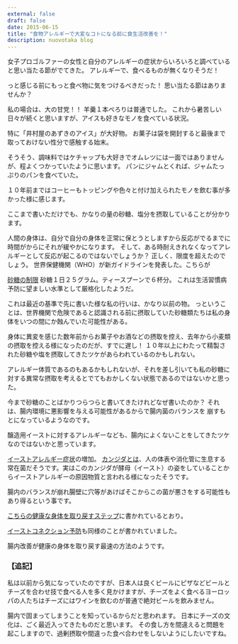 ```yaml
---
external: false
draft: false
date: 2015-06-15
title: "食物アレルギーで大変なコトになる前に食生活改善を！"
description: nuovotaka blog
---
```


女子プロゴルファーの女性と自分のアレルギーの症状からいろいろと調べていると思い当たる節がでてきた。
アレルギーで、食べるものが無くなりそうだ！

っと感じる前にもっと食べ物に気をつけるべきだった！
思い当たる節はありませんか？

私の場合は、大の甘党！！
羊羹１本ぺろりは普通でした。
これから暑苦しい日々が続くと思いますが、アイスも好きなモノを食べている状況。

特に「井村屋のあずきのアイス」が大好物。
お菓子は袋を開封すると最後まで取っておけない性分で感触する始末。

そうそう、調味料ではケチャップも大好きでオムレツには一面ではありませんが、程よくつかっていたように思います。
パンにジャムとくれば、ジャムたっぷりのパンを食べていた。

１０年前まではコーヒーもトッピングや色々と付け加えられたモノを飲む事が多かった様に感じます。

ここまで書いただけでも、かなりの量の砂糖、塩分を摂取していることが分かります。

人間の身体は、自分で自分の身体を正常に保とうとしますから反応がでるまでに時間がからにそれが緩やかになります。
そして、ある時耐えきれなくなってアレルギーとして反応が起こるのではないでしょうか？
正しく、限度を超えたのでしょう。
世界保健機関（WHO）が新ガイドラインを発表した。こちらが

[砂糖の制限](http://www.sankeibiz.jp/express/news/150306/exg1503060001001-n1.htm)
砂糖１日２５グラム。ティースプーンで６杯分。
これは生活習慣病予防に望ましい水準として厳格化したようだ。

これは最近の基準で先に書いた様な私の行いは、かなり以前の物。
っということは、世界機関で危険であると認識される前に摂取していた砂糖類たちは私の身体をいつの間にか蝕んでいた可能性がある。

身体に異変を感じた数年前からお菓子やお酒などの摂取を控え、去年から小麦類の摂取を控える様になったのだが、すでに遅し！
１０年以上にわたって精製された砂糖や塩を摂取してきたツケがあらわれているのかもしれない。

アレルギー体質であるのもあるかもしれないが、それを差し引いても私の砂糖に対する異常な摂取を考えるとでてもおかしくない状態であるのではないかと思った。

今まで砂糖のことばかりつらつらと書いてきたけれどなぜ書いたのか？
それは、腸内環境に悪影響を与える可能性があるからで腸内菌のバランスを 崩すもとになっているようなのです。

醸造用イーストに対するアレルギーなども、腸内によくないことをしてきたツケなのではないかと思っています。

[イーストアレルギー症状](http://www.ambrosia-kk.com/candida/03.html)の増加。
[カンジダとは](http://ja.wikipedia.org/wiki/%E3%82%AB%E3%83%B3%E3%82%B8%E3%83%80)、人の体表や消化管に生息する常在菌だそうです。実はこのカンジダが酵母（イースト）の姿をしていることからイーストアレルギーの原因物質と言われる様になったそうです。

腸内のバランスが崩れ腸壁に穴等があけばそこからこの菌が悪さをする可能性もあり得るという事です。

[こちらの健康な身体を取り戻すステップ](http://www.ambrosia-kk.com/candida/03.html)に書かれているとおり。

[イーストコネクション予防](http://odevivi.com/allergy/alerugy/all/a-f.htm)も同様のことが書かれていました。

腸内改善が健康の身体を取り戻す最速の方法のようです。

### 【追記】

私は以前から気になっていたのですが、日本人は良くビールにピザなどビールとチーズを合わせ技で食べる人を多く見かけますが、チーズをよく食べるヨーロッパの人たちはチーズにはワインを飲むのが普通で絶対ビールを飲みません。

腸内で固まってしまうことを知っているからだと思われます。
日本にチーズの文化は、ごく最近入ってきたものだと思います。
その食し方を間違えると問題を起こしますので、過剰摂取や間違った食べ合わせをしないようにしたいですね。

